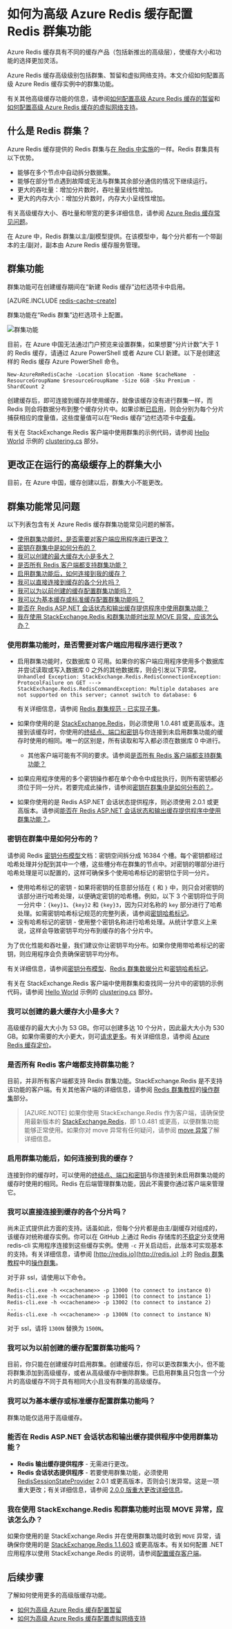 <properties 
	pageTitle="如何为高级 Azure Redis 缓存配置 Redis 群集功能 | Azure" 
	description="了解如何为高级级别的 Azure Redis 缓存实例创建和管理 Redis 缓存功能" 
	services="redis-cache" 
	documentationCenter="" 
	authors="steved0x" 
	manager="douge" 
	editor=""/>

<tags
	ms.service="cache"
	ms.date="06/22/2016"
	wacn.date=""/>  


# 如何为高级 Azure Redis 缓存配置 Redis 群集功能
Azure Redis 缓存具有不同的缓存产品（包括新推出的高级层），使缓存大小和功能的选择更加灵活。

Azure Redis 缓存高级级别包括群集、暂留和虚拟网络支持。本文介绍如何配置高级 Azure Redis 缓存实例中的群集功能。

有关其他高级缓存功能的信息，请参阅[如何配置高级 Azure Redis 缓存的暂留](/documentation/articles/cache-how-to-premium-persistence/)和[如何配置高级 Azure Redis 缓存的虚拟网络支持](/documentation/articles/cache-how-to-premium-vnet/)。

## 什么是 Redis 群集？
Azure Redis 缓存提供的 Redis 群集与[在 Redis 中实施](http://redis.io/topics/cluster-tutorial)的一样。Redis 群集具有以下优势。

-	能够在多个节点中自动拆分数据集。
-	能够在部分节点遇到故障或无法与群集其余部分通信的情况下继续运行。
-	更大的吞吐量：增加分片数时，吞吐量呈线性增加。
-	更大的内存大小：增加分片数时，内存大小呈线性增加。

有关高级缓存大小、吞吐量和带宽的更多详细信息，请参阅 [Azure Redis 缓存常见问题](/documentation/articles/cache-faq/#what-redis-cache-offering-and-size-should-i-use)。

在 Azure 中，Redis 群集以主/副模型提供。在该模型中，每个分片都有一个带副本的主/副对，副本由 Azure Redis 缓存服务管理。

## 群集功能
群集功能可在创建缓存期间在“新建 Redis 缓存”边栏选项卡中启用。

[AZURE.INCLUDE [redis-cache-create](../../includes/redis-cache-premium-create.md)]

群集功能在“Redis 群集”边栏选项卡上配置。

![群集功能][redis-cache-clustering]

目前，在 Azure 中国无法通过门户预览来设置群集，如果想要“分片计数”大于 1 的 Redis 缓存，请通过 Azure PowerShell 或者 Azure CLI 新建。以下是创建这样的 Redis 缓存 Azure PowerShell 命令。

	New-AzureRmRedisCache -Location $location -Name $cacheName  -ResourceGroupName $resourceGroupName -Size 6GB -Sku Premium -ShardCount 2

创建缓存后，即可连接到缓存并使用缓存，就像该缓存没有进行群集一样，而 Redis 则会将数据分布到整个缓存分片中。如果诊断[已启用](/documentation/articles/cache-how-to-monitor/#enable-cache-diagnostics)，则会分别为每个分片捕获相应的度量值，这些度量值可以在“Redis 缓存”边栏选项卡中[查看](/documentation/articles/cache-how-to-monitor/)。

有关在 StackExchange.Redis 客户端中使用群集的示例代码，请参阅 [Hello World](https://github.com/rustd/RedisSamples/tree/master/HelloWorld) 示例的 [clustering.cs](https://github.com/rustd/RedisSamples/blob/master/HelloWorld/Clustering.cs) 部分。

## <a name="cluster-size" id="change-the-cluster-size-on-a-running-premium-cache"></a>更改正在运行的高级缓存上的群集大小

目前，在 Azure 中国，缓存创建以后，群集大小不能更改。

## 群集功能常见问题

以下列表包含有关 Azure Redis 缓存群集功能常见问题的解答。

-	[使用群集功能时，是否需要对客户端应用程序进行更改？](#do-i-need-to-make-any-changes-to-my-client-application-to-use-clustering)
-	[密钥在群集中是如何分布的？](#how-are-keys-distributed-in-a-cluster)
-	[我可以创建的最大缓存大小是多大？](#what-is-the-largest-cache-size-i-can-create)
-	[是否所有 Redis 客户端都支持群集功能？](#do-all-redis-clients-support-clustering)
-	[启用群集功能后，如何连接到我的缓存？](#how-do-i-connect-to-my-cache-when-clustering-is-enabled)
-	[我可以直接连接到缓存的各个分片吗？](#can-i-directly-connect-to-the-individual-shards-of-my-cache)
-	[我可以为以前创建的缓存配置群集功能吗？](#can-i-configure-clustering-for-a-previously-created-cache)
-	[我可以为基本缓存或标准缓存配置群集功能吗？](#can-i-configure-clustering-for-a-basic-or-standard-cache)
-	[能否在 Redis ASP.NET 会话状态和输出缓存提供程序中使用群集功能？](#can-i-use-clustering-with-the-redis-aspnet-session-state-and-output-caching-providers)
-	[我在使用 StackExchange.Redis 和群集功能时出现 MOVE 异常，应该怎么办？](#i-am-getting-move-exceptions-when-using-stackexchangeredis-and-clustering-what-should-i-do)

### <a name="do-i-need-to-make-any-changes-to-my-client-application-to-use-clustering"></a>使用群集功能时，是否需要对客户端应用程序进行更改？

-	启用群集功能时，仅数据库 0 可用。如果你的客户端应用程序使用多个数据库并尝试读取或写入数据库 0 之外的其他数据库，则会引发以下异常。`Unhandled Exception: StackExchange.Redis.RedisConnectionException: ProtocolFailure on GET --->` `StackExchange.Redis.RedisCommandException: Multiple databases are not supported on this server; cannot switch to database: 6`

    有关详细信息，请参阅 [Redis 群集规范 - 已实现子集](http://redis.io/topics/cluster-spec#implemented-subset)。

-	如果你使用的是 [StackExchange.Redis](https://www.nuget.org/packages/StackExchange.Redis/)，则必须使用 1.0.481 或更高版本。连接到该缓存时，你使用的[终结点、端口和密钥](/documentation/articles/cache-configure/#properties)与你连接到未启用群集功能的缓存时使用的相同。唯一的区别是，所有读取和写入都必须在数据库 0 中进行。
	-	其他客户端可能有不同的要求。请参阅[是否所有 Redis 客户端都支持群集功能？](#do-all-redis-clients-support-clustering)
-	如果应用程序使用的多个密钥操作都在单个命令中成批执行，则所有密钥都必须位于同一分片。若要完成此操作，请参阅[密钥在群集中是如何分布的？](#how-are-keys-distributed-in-a-cluster)。
-	如果你使用的是 Redis ASP.NET 会话状态提供程序，则必须使用 2.0.1 或更高版本。请参阅[能否在 Redis ASP.NET 会话状态和输出缓存提供程序中使用群集功能？](#can-i-use-clustering-with-the-redis-aspnet-session-state-and-output-caching-providers)。

### <a name="how-are-keys-distributed-in-a-cluster"></a> 密钥在群集中是如何分布的？

请参阅 Redis [密钥分布模型](http://redis.io/topics/cluster-spec#keys-distribution-model)文档：密钥空间拆分成 16384 个槽。每个密钥都经过哈希处理并分配到其中一个槽，这些槽分布在群集的节点中。对密钥的哪部分进行哈希处理是可以配置的，这样可确保多个使用哈希标记的密钥位于同一分片。

-	使用哈希标记的密钥 - 如果将密钥的任意部分括在 `{` 和 `}` 中，则只会对密钥的该部分进行哈希处理，以便确定密钥的哈希槽。例如，以下 3 个密钥将位于同一分片中：`{key}1`、`{key}2` 和 `{key}3`，因为只对名称的 `key` 部分进行了哈希处理。如需密钥哈希标记规范的完整列表，请参阅[密钥哈希标记](http://redis.io/topics/cluster-spec#keys-hash-tags)。
-	没有哈希标记的密钥 - 使用整个密钥名称进行哈希处理。从统计学意义上来说，这样会导致密钥平均分布到缓存的各个分片中。

为了优化性能和吞吐量，我们建议你让密钥平均分布。如果你使用带哈希标记的密钥，则应用程序会负责确保密钥平均分布。

有关详细信息，请参阅[密钥分布模型](http://redis.io/topics/cluster-spec#keys-distribution-model)、[Redis 群集数据分片](http://redis.io/topics/cluster-tutorial#redis-cluster-data-sharding)和[密钥哈希标记](http://redis.io/topics/cluster-spec#keys-hash-tags)。

有关在 StackExchange.Redis 客户端中使用群集和查找同一分片中的密钥的示例代码，请参阅 [Hello World](https://github.com/rustd/RedisSamples/tree/master/HelloWorld) 示例的 [clustering.cs](https://github.com/rustd/RedisSamples/blob/master/HelloWorld/Clustering.cs) 部分。

###  <a name="what-is-the-largest-cache-size-i-can-create"></a>我可以创建的最大缓存大小是多大？

高级缓存的最大大小为 53 GB。你可以创建多达 10 个分片，因此最大大小为 530 GB。如果你需要的大小更大，则可[请求更多](/support/support-azure/)。有关详细信息，请参阅 [Azure Redis 缓存定价](/pricing/details/redis-cache/)。

### <a name="do-all-redis-clients-support-clustering"></a> 是否所有 Redis 客户端都支持群集功能？

目前，并非所有客户端都支持 Redis 群集功能。StackExchange.Redis 是不支持该功能的客户端。有关其他客户端的详细信息，请参阅 [Redis 群集教程](http://redis.io/topics/cluster-tutorial)的[操作群集](http://redis.io/topics/cluster-tutorial#playing-with-the-cluster)部分。

>[AZURE.NOTE] 如果你使用 StackExchange.Redis 作为客户端，请确保使用最新版本的 [StackExchange.Redis](https://www.nuget.org/packages/StackExchange.Redis/)，即 1.0.481 或更高，以便群集功能能够正常使用。如果你对 move 异常有任何疑问，请参阅 [move 异常](#move-exceptions)了解详细信息。

### <a name="how-do-i-connect-to-my-cache-when-clustering-is-enabled"></a>启用群集功能后，如何连接到我的缓存？

连接到你的缓存时，可以使用的[终结点、端口和密钥](/documentation/articles/cache-configure/#properties)与你连接到未启用群集功能的缓存时使用的相同。Redis 在后端管理群集功能，因此不需要你通过客户端来管理它。

### <a name="can-i-directly-connect-to-the-individual-shards-of-my-cache"></a>我可以直接连接到缓存的各个分片吗？

尚未正式提供此方面的支持。话虽如此，但每个分片都是由主/副缓存对组成的，该缓存对统称缓存实例。你可以在 GitHub 上通过 Redis 存储库的[不稳定](http://redis.io/download)分支使用 redis-cli 实用程序连接到这些缓存实例。使用 `-c` 开关启动后，此版本可实现基本的支持。有关详细信息，请参阅 [http://redis.io](http://redis.io) 上的 [Redis 群集教程](http://redis.io/topics/cluster-tutorial)中的[操作群集](http://redis.io/topics/cluster-tutorial#playing-with-the-cluster)。

对于非 ssl，请使用以下命令。

	Redis-cli.exe -h <<cachename>> -p 13000 (to connect to instance 0)
	Redis-cli.exe -h <<cachename>> -p 13001 (to connect to instance 1)
	Redis-cli.exe -h <<cachename>> -p 13002 (to connect to instance 2)
	...
	Redis-cli.exe -h <<cachename>> -p 1300N (to connect to instance N)

对于 ssl，请将 `1300N` 替换为 `1500N`。

### <a name="can-i-configure-clustering-for-a-previously-created-cache"></a>我可以为以前创建的缓存配置群集功能吗？

目前，你只能在创建缓存时启用群集。创建缓存后，你可以更改群集大小，但不能将群集添加到高级缓存，或者从高级缓存中删除群集。已启用群集且只包含一个分片的高级缓存不同于具有相同大小且没有群集的高级缓存。

### <a name="can-i-configure-clustering-for-a-basic-or-standard-cache"></a>我可以为基本缓存或标准缓存配置群集功能吗？

群集功能仅适用于高级缓存。

### <a name="can-i-use-clustering-with-the-redis-aspnet-session-state-and-output-caching-providers"></a>能否在 Redis ASP.NET 会话状态和输出缓存提供程序中使用群集功能？

-	**Redis 输出缓存提供程序** - 无需进行更改。
-	**Redis 会话状态提供程序** - 若要使用群集功能，必须使用 [RedisSessionStateProvider](https://www.nuget.org/packages/Microsoft.Web.RedisSessionStateProvider) 2.0.1 或更高版本，否则会引发异常。这是一项重大更改；有关详细信息，请参阅 [2\.0.0 版重大更改详细信息](https://github.com/Azure/aspnet-redis-providers/wiki/v2.0.0-Breaking-Change-Details)。

### <a name="move-exceptions"></a> 我在使用 StackExchange.Redis 和群集功能时出现 MOVE 异常，应该怎么办？

如果你使用的是 StackExchange.Redis 并在使用群集功能时收到 `MOVE` 异常，请确保你使用的是 [StackExchange.Redis 1.1.603](https://www.nuget.org/packages/StackExchange.Redis/) 或更高版本。有关如何配置 .NET 应用程序以使用 StackExchange.Redis 的说明，请参阅[配置缓存客户端](/documentation/articles/cache-dotnet-how-to-use-azure-redis-cache/#configure-the-cache-clients)。

## 后续步骤
了解如何使用更多的高级版缓存功能。

-	[如何为高级 Azure Redis 缓存配置暂留](/documentation/articles/cache-how-to-premium-persistence/)
-	[如何为高级 Azure Redis 缓存配置虚拟网络支持](/documentation/articles/cache-how-to-premium-vnet/)
  
<!-- IMAGES -->

[redis-cache-clustering]: ./media/cache-how-to-premium-clustering/redis-cache-clustering.png

[redis-cache-clustering-selected]: ./media/cache-how-to-premium-clustering/redis-cache-clustering-selected.png

[redis-cache-redis-cluster-size]: ./media/cache-how-to-premium-clustering/redis-cache-redis-cluster-size.png

<!---HONumber=Mooncake_0829_2016-->